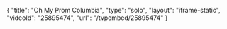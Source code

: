 {
    "title": "Oh My Prom Columbia",
    "type": "solo",
    "layout": "iframe-static",
    "videoId": "25895474",
    "url": "\/tvpembed\/25895474"
}